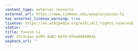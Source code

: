 ```yaml
---
content_type: external-resource
external_url: https://www.simmons.edu/people/yunxin-li
has_external_license_warning: true
license: https://en.wikipedia.org/wiki/All_rights_reserved
status: ''
title: Yunxin Li
uid: 25c4caac-e203-4a02-b67d-9fea6685003e
wayback_url: ''
---
```

